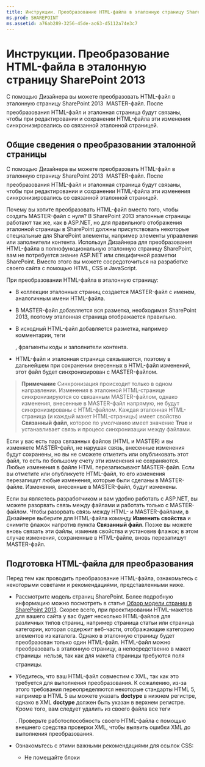 ```yaml
---
title: Инструкции. Преобразование HTML-файла в эталонную страницу SharePoint 2013
ms.prod: SHAREPOINT
ms.assetid: a76ab289-3256-45de-ac63-d5112a74e3c7
---
```



# Инструкции. Преобразование HTML-файла в эталонную страницу SharePoint 2013
С помощью Дизайнера вы можете преобразовать HTML-файл в эталонную страницу SharePoint 2013  MASTER-файл. После преобразования HTML-файл и эталонная страница будут связаны, чтобы при редактировании и сохранении HTML-файла эти изменения синхронизировались со связанной эталонной страницей.
## Общие сведения о преобразовании эталонной страницы
<a name="Introduction"> </a>

С помощью Дизайнера вы можете преобразовать HTML-файл в эталонную страницу SharePoint 2013  MASTER-файл. После преобразования HTML-файл и эталонная страница будут связаны, чтобы при редактировании и сохранении HTML-файла эти изменения синхронизировались со связанной эталонной страницей.
  
    
    
Почему вы хотите преобразовать HTML-файл вместо того, чтобы создать MASTER-файл с нуля? В SharePoint 2013 эталонные страницы работают так же, как в ASP.NET, но для правильного отображения эталонной страницы в SharePoint должны присутствовать некоторые специальные для SharePoint элементы, например элементы управления или заполнители контента. Используя Дизайнера для преобразования HTML-файла в полнофункциональную эталонную страницу SharePoint, вам не потребуется знание ASP.NET или специфичной разметки SharePoint. Вместо этого вы можете сосредоточиться на разработке своего сайта с помощью HTML, CSS и JavaScript.
  
    
    
При преобразовании HTML-файла в эталонную страницу:
  
    
    

- В коллекции эталонных страниц создается MASTER-файл с именем, аналогичным имени HTML-файла.
    
  
- В MASTER-файл добавляется вся разметка, необходимая SharePoint 2013, поэтому эталонная страница отображается правильно.
    
  
- В исходный HTML-файл добавляется разметка, например комментарии, теги **<div>**, фрагменты коды и заполнители контента.
    
  
- HTML-файл и эталонная страница связываются, поэтому в дальнейшем при сохранении внесенных в HTML-файл изменений, этот файл будет синхронизирован с MASTER-файлом.
    
  

> **Примечание**
> Синхронизация происходит только в одном направлении. Изменения в эталонной HTML-странице синхронизируются со связанным MASTER-файлом, однако изменения, внесенные в MASTER-файл напрямую, не будут синхронизированы с HTML-файлом. Каждая эталонная HTML-страница (и каждый макет HTML-страницы) имеет свойство **Связанный файл**, которое по умолчанию имеет значение **True** и устанавливает связь и процесс синхронизации между файлами.
  
    
    

Если у вас есть пара связанных файлов (HTML и MASTER) и вы изменяете MASTER-файл, не нарушая связь, внесенные изменения будут сохранены, но вы не сможете отметить или опубликовать этот файл, то есть по большому счету эти изменения не сохраняются. Любые изменения в файле HTML перезаписывают MASTER-файл. Если вы отметите или опубликуете HTML-файл, то его изменения перезапишут любые изменения, которые были сделаны в MASTER-файле. Изменения, внесенные в MASTER-файл, будут изменены.
  
    
    
Если вы являетесь разработчиком и вам удобно работать с ASP.NET, вы можете разорвать связь между файлами и работать только с MASTER-файлом. Чтобы разорвать связь между HTML- и MASTER-файлами, в Дизайнере выберите для HTML-файла команду **Изменить свойства** и снимите флажок напротив пункта **Связанный файл**. Позже вы можете вновь связать эти файлы, изменив свойства и установив флажок; в этом случае изменения, сохраненные в HTML-файле, вновь перезапишут MASTER-файл.
  
    
    

## Подготовка HTML-файла для преобразования
<a name="Prepare"> </a>

Перед тем как проводить преобразование HTML-файла, ознакомьтесь с некоторыми советами и рекомендациями, представленными ниже.
  
    
    

- Рассмотрите модель страниц SharePoint. Более подробную информацию можно посмотреть в статье  [Обзор модели страниц в SharePoint 2013](overview-of-the-sharepoint-2013-page-model.md). Скорее всего, при проектировании HTML-макетов для вашего сайта у вас будет несколько HTML-файлов для различных типов страниц, например страница статьи или страница категории, которая содержит веб-части, отображающие категорию элементов из каталога. Однако в эталонную страницу будет преобразован только один HTML-файл. HTML-файл можно преобразовать в эталонную страницу, а непосредственно в макет страницы  нельзя, так как для макета страницы требуются поля страницы.
    
  
- Убедитесь, что ваш HTML-файл совместим с XML, так как это требуется для выполнения преобразования. К сожалению, из-за этого требования переопределяются некоторые стандарты HTML 5, например в HTML 5 вы можете указать **doctype** в нижнем регистре, однако в XML **doctype** должен быть указан в верхнем регистре. Кроме того, вам следует удалить из своего файла все теги **<form>**. Проверьте работоспособность своего HTML-файла с помощью внешнего средства проверки XML, чтобы выявить ошибки XML до выполнения преобразования.
    
  
- Ознакомьтесь с этими важными рекомендациями для ссылок CSS:
    
  - Не помещайте блоки **<style>** в тег **<head>**. Эти стили будут удалены во время преобразования. Вместо этого укажите в HTML-файле ссылку на внешний CSS-файл.
    
  
  - Если вы используете веб-шрифты, добавьте в тег **<CSS link>** строку `ms-design-css-conversion="no"`.
    
  
  - Соблюдайте осторожность при применении стилей к общим HTML-тегам типа **<body>**, **<div>** и **< img>**. Все элементы оформления SharePoint, включая ленту, находятся внутри тега **<body>**. Стили, которые обычно применяются к тегу **<body>**, примените вместо **<div id="s4-bodyContainer">**  тега, который используется SharePoint 2013 для основной части страницы. Кроме того, SharePoint 2013 использует большое количество изображений, на которые действуют стили, примененные к тегу **<img>**.
    
  
  - Многие разработчики для того, чтобы применить стили к навигации, применяют классы к элементам **<ul>** и **<li>**. Однако в SharePoint 2013 используется динамический элемент управления навигацией, который можно добавить на эталонную страницу из коллекции фрагментов кода. SharePoint 2013 применяет к элементам управления навигацией стили по умолчанию, которые вам необходимо переопределить.
    
  
- Ознакомьтесь с возможными проблемами именования файлов:
    
  - Файлы Index.html и Index.htm будут иметь один и тот же MASTER-файл.
    
  
  - Файлы Design/Index.html и Design/SubDesign/Index.html будут преобразованы в отдельные MASTER-файлы, но они оба будут отображаться в списке эталонной странице в Дизайнере как Index.html. Чтобы устранить неоднозначность, щелкните каждый файл или нажмите кнопку с многоточием, чтобы увидеть полный путь.
    
  
- Если вы добавляете мини-приложение JavaScript, убедитесь, что открывающий тег **<script>** находится на отдельной строке.
    
  ```
  
  <script>
  (function( …

  ```


    Не помещайте их в одну строку, как это показано ниже:
    


  ```
  
<Script> (function( …
  ```

- Ссылка на библиотеку JQuery (внешняя ссылка) должна находиться перед тегом **</head>**.
    
  

## Преобразование HTML-файла в эталонную страницу
<a name="Convert"> </a>

Перед выполнением преобразования HTML-файла сначала необходимо отправить все файлы разработки, включая HTML-файл. Более подробную информацию можно узнать в статье  [Как: сопоставление сетевого диска коллекции главных страниц SharePoint 2013](how-to-map-a-network-drive-to-the-sharepoint-2013-master-page-gallery.md).
  
    
    

### Чтобы преобразовать HTML-файл в MASTER-файл:


1. Перейдите на сайт публикации.
    
  
2. В правом верхнем углу страницы выберите пункт **Параметры**, а затем выберите **Дизайнер**.
    
  
3. В Дизайнере в левой области панели навигации выберите команду **Изменить главные страницы**.
    
  
4. Выберите пункт **Преобразование HTML-файла в главную страницу SharePoint**.
    
  
5. В диалоговом окне **Выбор актива** найдите и выберите преобразуемый HTML-файл.
    
    > **Примечание**
      > При отправке файлов разработки сохраните все файлы, связанные с одним оформлением, в собственной папке в коллекции главных страниц. Когда выполняется копирование папки разработки на подключенный сетевой диск, коллекция эталонных страниц сохраняет всю созданную вами структуру папок. 
6. Нажмите кнопку **Вставить**.
    
    На этом этапе SharePoint 2013 преобразует ваш HTML-файл в MASTER-файл с тем же именем.
    
    Теперь в Дизайнере для вашего HTML-файла отображается столбец "Состояние", который показывает один из двух возможных состояний:
    
  - Ошибки
    
  
  - **Преобразование выполнено успешно**.
    
  
7. Пройдите по ссылке в столбце "Состояние", чтобы предварительно просмотреть файл и просмотреть ошибки или предупреждения, касающиеся эталонной страницы.
    
    Ошибки
    
    Более подробную информацию по устранению ошибок и предупреждений можно узнать в статье  [Как: Устранение ошибок и предупреждения при предварительном просмотре страницы в SharePoint 2013](how-to-resolve-errors-and-warnings-when-previewing-a-page-in-sharepoint-2013.md).
    
    Более подробную информацию о предварительном просмотре эталонной страницы с различными страницами можно узнать в статье  [Способ: изменение страницы предварительного просмотра в диспетчере оформления SharePoint 2013](how-to-change-the-preview-page-in-sharepoint-2013-design-manager.md).
    
    В верхнем правом углу страницы предварительного просмотра также находится ссылка "Фрагменты кода". При переходе по ней откроется коллекция фрагментов кода, где можно заменить статические элементы управления или элементы управления макета в своем конструкторе на динамические элементы управления SharePoint. Дополнительную информацию можно узнать в статье  [Фрагменты кода дизайнер SharePoint 2013](sharepoint-2013-design-manager-snippets.md).
    
  
8. Чтобы устранить ошибки, с помощью HTML-редактора откройте и измените HTML-файл на подключенном диске на стороне сервера. Каждый раз при сохранении HTML-файла, все изменения синхронизируется со связанным MASTER-файлом.
    
  
9. После успешного выполнения предварительного просмотра эталонной страницы вы увидите тег **<div>**, добавленный в ваш HTML-файл. Прокрутите страницу вниз, чтобы увидеть тег **<div>**.
    
    Тег **<div>**  это блок основного содержимого. Он находится внутри заполнителя контента с именем **ContentPlaceHolderMain**. Во время выполнения, когда посетитель просматривает ваш сайт и запрашивает страницу, в этом заполнителе контента находится содержимое из макета страницы, которая содержит контент в соответствующей области содержимого. Располагайте тег **<div>** в местах, где на эталонной странице должны отображаться макеты страниц.
    
    Если ваш HTML-файл содержит статическое содержимое или содержимое макета в теле страницы, то теперь можно начать процесс удаления данного статического содержимого из эталонной HTML-страницы и применить эти стили к элементам модели страниц SharePoint, например макетам страниц, элементам управления полями страницы, фрагментам кода и шаблона для отображения. Пример можно увидеть в статье  [Инструкции. Создание макета страницы в SharePoint 2013](how-to-create-a-page-layout-in-sharepoint-2013.md).
    
  

## Общие сведения об HTML-файл после преобразования
<a name="Understand"> </a>

После преобразования HTML-файла в эталонную страницу в этот файл будет добавлено большое количество строк разметки. Вы можете не обращать внимания на большую ее часть, так как она не будет отображаться в конечной разметке вашего сайта при просмотре источника в браузере, однако эта разметка критична для преобразования вашего HTML-файла в MASTER-файл, который фактически используется SharePoint. Каждый раз при сохранении HTML-файла эта разметка SharePoint позволяет выполнить аналогичные изменения в связанном MASTER-файле в фоновом режиме.
  
    
    
Добавляемая разметка включает теги перед тегом **<head>** и после него, фрагменты кода и заполнители контента. Большая часть разметки заключена в теги комментариев. Каждый раз при сохранении изменений в HTML-файле процесс преобразования вырезает комментарии, чтобы использовать внутри разметку ASP.NET.
  
    
    

### Типы разметки

Ниже приведена разбивка типов разметки, которые добавляются в HTML-файл:
  
    
    

- **Свойства документа**. Тег **<mso>** содержит метаданные SharePoint, включая информацию о самом файле и некоторых свойствах, требуемых для успешного преобразования MASTER-файла.
    
  ```HTML
  
<mso:CustomDocumentProperties>
<mso:HtmlDesignFromMaster msdt:dt="string"></mso:HtmlDesignFromMaster>
<mso:HtmlDesignStatusAndPreview msdt:dt="string">http://[server_name]/sites/PubSite/_catalogs/masterpage/[site_name]/index.html, Conversion successful.</mso:HtmlDesignStatusAndPreview>
<mso:ContentTypeId msdt:dt="string">0x0101000F1C8B9E0EB4BE489F09807B2C53288F0054AD6EF48B9F7B45A142F8173F171BD10003D357F861E29844953D5CAA1D4D8A3A0084F0F9C7FCB65541A59990D173DA60FA</mso:ContentTypeId>
<mso:HtmlDesignAssociated msdt:dt="string">1</mso:HtmlDesignAssociated>
<mso:HtmlDesignConversionSucceeded msdt:dt="string">True</mso:HtmlDesignConversionSucceeded>
</mso:CustomDocumentProperties>
  ```

- **Регистрация пространства имен SharePoint**. Тег **<SPM>** (разметка SharePoint) предоставляет строку для регистрации пространства имен SharePoint.
    
  ```HTML
  
<!--SPM:<%@Register Tagprefix="SharePoint" Namespace="Microsoft.SharePoint.WebControls" Assembly="Microsoft.SharePoint, Version=15.0.0.0, Culture=neutral, PublicKeyToken=71e9bce111e9429c"%>-->
        <!--SPM:<%@Register Tagprefix="WebPartPages" Namespace="Microsoft.SharePoint.WebPartPages" Assembly="Microsoft.SharePoint, Version=15.0.0.0, Culture=neutral, PublicKeyToken=71e9bce111e9429c"%>-->
  ```

- **Комментарии**. Теги **<CS>** и **<CE>** ("comment start" и "comment end"  начало комментария и конец комментария, соответственно) игнорируются во время выполнения преобразования. Они помогают вам разобраться в строках разметки.
    
  ```HTML
  
<!--CS: Start Page Head Contents Snippet-->
…
<!--CE: End Page Head Contents Snippet-->

  <!--CS: Start Ribbon Snippet-->
…
<!--CE: End Ribbon Snippet-->

<!--CS: Start PlaceHolderMain Snippet-->
…
<!--CE: End PlaceHolderMain Snippet-->
  ```

- **Фрагменты кода**. Теги **<MS>** и **<ME>** ("markup start" и "markup end"  начало разметки и конец разметки, соответственно) обозначают начало и конец элемента управления SharePoint или фрагмента кода. Фрагмент кода является элементом управления SharePoint, который добавляет на вашу страницу возможности SharePoint. Вы можете добавить фрагменты кода самостоятельно с использованием коллекции фрагментов кода. Дополнительную информацию можно узнать в статье [Фрагменты кода дизайнер SharePoint 2013](sharepoint-2013-design-manager-snippets.md).
    
  ```HTML
  
<!--MS:<SharePoint:RobotsMetaTag runat="server">-->
        <!--ME:</SharePoint:RobotsMetaTag>-->
        <!--MS:<SharePoint:PageTitle runat="server">-->
            <!--MS:<asp:ContentPlaceHolder id="PlaceHolderPageTitle" runat="server">-->
                <!--MS:<SharePoint:ProjectProperty Property="Title" runat="server">-->
                <!--ME:</SharePoint:ProjectProperty>-->
            <!--ME:</asp:ContentPlaceHolder>-->
        <!--ME:</SharePoint:PageTitle>-->
        <!--MS:<SharePoint:StartScript runat="server">-->
        <!--ME:</SharePoint:StartScript>-->
        <!--MS:<SharePoint:CssLink runat="server" Version="15">-->
        <!--ME:</SharePoint:CssLink>-->
        <!--MS:<SharePoint:CacheManifestLink runat="server">-->
        <!--ME:</SharePoint:CacheManifestLink>-->
        <!--MS:<SharePoint:PageRenderMode runat="server" RenderModeType="Standard">-->
        <!--ME:</SharePoint:PageRenderMode>-->
        <!--MS:<SharePoint:ScriptLink language="javascript" name="core.js" OnDemand="true" runat="server" Localizable="false">-->
        <!--ME:</SharePoint:ScriptLink>-->
        <!--MS:<SharePoint:ScriptLink language="javascript" name="menu.js" OnDemand="true" runat="server" Localizable="false">-->
        <!--ME:</SharePoint:ScriptLink>-->
        <!--MS:<SharePoint:ScriptLink language="javascript" name="callout.js" OnDemand="true" runat="server" Localizable="false">-->
        <!--ME:</SharePoint:ScriptLink>-->
        <!--MS:<SharePoint:ScriptLink language="javascript" name="sharing.js" OnDemand="true" runat="server" Localizable="false">-->
        <!--ME:</SharePoint:ScriptLink>-->
        <!--MS:<SharePoint:ScriptLink language="javascript" name="suitelinks.js" OnDemand="true" runat="server" Localizable="false">-->
        <!--ME:</SharePoint:ScriptLink>-->
        <!--MS:<SharePoint:CustomJSUrl runat="server">-->
        <!--ME:</SharePoint:CustomJSUrl>-->
        <!--MS:<SharePoint:SoapDiscoveryLink runat="server">-->
        <!--ME:</SharePoint:SoapDiscoveryLink>-->
        <!--MS:<SharePoint:AjaxDelta id="DeltaPlaceHolderAdditionalPageHead" Container="false" runat="server">-->
            <!--MS:<asp:ContentPlaceHolder id="PlaceHolderAdditionalPageHead" runat="server">-->
            <!--ME:</asp:ContentPlaceHolder>-->
            <!--MS:<SharePoint:DelegateControl runat="server" ControlId="AdditionalPageHead" AllowMultipleControls="true">-->
            <!--ME:</SharePoint:DelegateControl>-->
            <!--MS:<asp:ContentPlaceHolder id="PlaceHolderBodyAreaClass" runat="server">-->
            <!--ME:</asp:ContentPlaceHolder>-->
        <!--ME:</SharePoint:AjaxDelta>-->
        <!--MS:<SharePoint:CssRegistration Name="Themable/corev15.css" runat="server">-->
        <!--ME:</SharePoint:CssRegistration>-->
        <!--MS:<SharePoint:AjaxDelta id="DeltaSPWebPartManager" runat="server">-->
            <!--MS:<WebPartPages:SPWebPartManager runat="server">-->
            <!--ME:</WebPartPages:SPWebPartManager>-->
        <!--ME:</SharePoint:AjaxDelta>-->
  ```

- **Блоки предварительного просмотра**. В теги **<PS>** и **<PE>** ("preview start" и "preview end"  начало предварительного просмотра и конец предварительного просмотра) заключается раздел HTML-кода, который не следует редактировать, так как он влияет только на предварительный просмотр во время разработки. Эти разделы представляют собой моментальный снимок во времени для элемента управления SharePoint, фрагмент кода которого вставлен. Предварительный просмотр позволяет вам более осмысленно работать над HTML-файлом в клиентском HTML-редакторе. Однако изменение содержимого или применение стилей в рамках этого предварительного просмотра не имеет продолжительного влияния на MASTER-файл, который в конечном итоге используется SharePoint. Чтобы задать стиль фрагмента кода, вы должны определить и переопределить стили SharePoint с помощью собственного пользовательского CSS.
    
  ```HTML
  
<!--PS: Start of READ-ONLY PREVIEW (do not modify) -->
<div class="DefaultContentBlock" style="background:rgb(0, 114, 198); color:white; width:100%; padding:8px; height:64px; overflow:hidden;">The SharePoint ribbon will be here when your file is either previewed on or applied to your site.</div>
<!--PE: End of READ-ONLY PREVIEW -->
  ```

- **Идентификаторы SharePoint**. Два фрагмента кода, добавленных в ваш HTML-файл в процессе преобразования (фрагмент кода "Содержимое заголовка страницы" и лента SharePoint), имеют связанный идентификатор SharePoint или идентификатор безопасности (00 и 02, соответственно). Эти идентификаторы позволяют сократить фрагменты кода и упрощают чтение HTML-кода на странице.
    
  ```HTML
  
<!--SID:00 -->

<!--SID:02 {Ribbon}-->
  ```


### Добавленные фрагменты кода

Важно знать о двух фрагментах кода, которые будут добавлены в HTML-файл. Эти фрагменты кода добавляются автоматически во время преобразования, но они могут быть недоступны для добавления из коллекции фрагментов кода.
  
    
    

- **Лента**. Чтобы авторы содержимого могли создавать страницы и авторское содержимое на вашем сайте SharePoint, на вашей эталонной странице должна быть лента и новая "комплексная навигация" для SharePoint 2013. Лента содержится в фрагменте кода фильтрации по ролям безопасности, поэтому когда посетители просматривают ваш сайт, эта лента отображается только для авторизованных пользователей, но не для анонимных. Вы можете переместить ленту в другое место на сайте или определить ее стиль, переопределив классы CSS по умолчанию, однако мы не рекомендуем перемещать или переопределять компоненты (например, меню "Действия сайта"), которые содержатся в ленте.
    
  ```HTML
  
<!--MS:<SharePoint:SPSecurityTrimmedControl runat="server" AuthenticationRestrictions="AnonymousUsersOnly">-->
<!--MS:<wssucw:Welcome runat="server" EnableViewState="false">-->
<!--ME:</wssucw:Welcome>-->
<!--ME:</SharePoint:SPSecurityTrimmedControl>-->
  ```

- **ContentPlaceHolderMain** В нижней части тега **<div id="s4-bodyContainer">** перед закрывающим тегом **</body>** процесс преобразования вставляет заменитель контента с именем **PlaceHolderMain**. Внутри этот фрагмент кода находится обведенный черной рамкой желтый тег **<div>**, который появляется в режиме конструктора в вашем HTML-редакторе или при предварительном просмотре в Дизайнере на стороне сервера.
    
    Этот тег **<div>** представляет область, где выполняется содержимое, указанное макетом страницы и страницами. Вам следует переместить фрагмент кода **PlaceHolderMain**, чтобы поместить внутри эталонной страницы, которую заполнят макеты страницы, область структуры сайта, которая различается по всем страницам вашего сайта.
    


  ```HTML
  
<!--CS: Start PlaceHolderMain Snippet-->
                    <!--SPM:<%@Register Tagprefix="SharePoint" Namespace="Microsoft.SharePoint.WebControls" Assembly="Microsoft.SharePoint, Version=15.0.0.0, Culture=neutral, PublicKeyToken=71e9bce111e9429c"%>-->
                    <!--MS:<SharePoint:AjaxDelta ID="DeltaPlaceHolderMain" IsMainContent="true" runat="server">-->
                        <!--MS:<asp:ContentPlaceHolder ID="PlaceHolderMain" runat="server">-->
                            <div class="DefaultContentBlock" style="border:medium black solid; background:yellow; color:black; margin:20px; padding:10px;">
            This div, which you should delete, represents the content area that your Page Layouts and pages will fill. Design your Master Page around this content placeholder.
        
                            </div>
                        <!--ME:</asp:ContentPlaceHolder>-->
                    <!--ME:</SharePoint:AjaxDelta>-->
                    <!--CE: End PlaceHolderMain Snippet-->
  ```


## Примеры
<a name="Reference"> </a>

Ниже приведен пример разметки, добавленной в HTML-файл после его преобразования в эталонную страницу.
  
    
    

### Разметка, добавленная в тег <head>


```HTML

<head>
        <meta http-equiv="X-UA-Compatible" content="IE=10" />
        <!--CS: Start Page Head Contents Snippet-->
        <!--SPM:<%@Register Tagprefix="SharePoint" Namespace="Microsoft.SharePoint.WebControls" Assembly="Microsoft.SharePoint, Version=15.0.0.0, Culture=neutral, PublicKeyToken=71e9bce111e9429c"%>-->
        <!--SPM:<%@Register Tagprefix="WebPartPages" Namespace="Microsoft.SharePoint.WebPartPages" Assembly="Microsoft.SharePoint, Version=15.0.0.0, Culture=neutral, PublicKeyToken=71e9bce111e9429c"%>-->
        <!--SID:00 -->
        <meta name="GENERATOR" content="Microsoft SharePoint" />
        <meta http-equiv="Content-type" content="text/html; charset=utf-8" />
        <meta http-equiv="Expires" content="0" />
        <!--MS:<SharePoint:RobotsMetaTag runat="server">-->
        <!--ME:</SharePoint:RobotsMetaTag>-->
        <!--MS:<SharePoint:PageTitle runat="server">-->
            <!--MS:<asp:ContentPlaceHolder id="PlaceHolderPageTitle" runat="server">-->
                <!--MS:<SharePoint:ProjectProperty Property="Title" runat="server">-->
                <!--ME:</SharePoint:ProjectProperty>-->
            <!--ME:</asp:ContentPlaceHolder>-->
        <!--ME:</SharePoint:PageTitle>-->
        <!--MS:<SharePoint:StartScript runat="server">-->
        <!--ME:</SharePoint:StartScript>-->
        <!--MS:<SharePoint:CssLink runat="server" Version="15">-->
        <!--ME:</SharePoint:CssLink>-->
        <!--MS:<SharePoint:CacheManifestLink runat="server">-->
        <!--ME:</SharePoint:CacheManifestLink>-->
        <!--MS:<SharePoint:PageRenderMode runat="server" RenderModeType="Standard">-->
        <!--ME:</SharePoint:PageRenderMode>-->
        <!--MS:<SharePoint:ScriptLink language="javascript" name="core.js" OnDemand="true" runat="server" Localizable="false">-->
        <!--ME:</SharePoint:ScriptLink>-->
        <!--MS:<SharePoint:ScriptLink language="javascript" name="menu.js" OnDemand="true" runat="server" Localizable="false">-->
        <!--ME:</SharePoint:ScriptLink>-->
        <!--MS:<SharePoint:ScriptLink language="javascript" name="callout.js" OnDemand="true" runat="server" Localizable="false">-->
        <!--ME:</SharePoint:ScriptLink>-->
        <!--MS:<SharePoint:ScriptLink language="javascript" name="sharing.js" OnDemand="true" runat="server" Localizable="false">-->
        <!--ME:</SharePoint:ScriptLink>-->
        <!--MS:<SharePoint:ScriptLink language="javascript" name="suitelinks.js" OnDemand="true" runat="server" Localizable="false">-->
        <!--ME:</SharePoint:ScriptLink>-->
        <!--MS:<SharePoint:CustomJSUrl runat="server">-->
        <!--ME:</SharePoint:CustomJSUrl>-->
        <!--MS:<SharePoint:SoapDiscoveryLink runat="server">-->
        <!--ME:</SharePoint:SoapDiscoveryLink>-->
        <!--MS:<SharePoint:AjaxDelta id="DeltaPlaceHolderAdditionalPageHead" Container="false" runat="server">-->
            <!--MS:<asp:ContentPlaceHolder id="PlaceHolderAdditionalPageHead" runat="server">-->
            <!--ME:</asp:ContentPlaceHolder>-->
            <!--MS:<SharePoint:DelegateControl runat="server" ControlId="AdditionalPageHead" AllowMultipleControls="true">-->
            <!--ME:</SharePoint:DelegateControl>-->
            <!--MS:<asp:ContentPlaceHolder id="PlaceHolderBodyAreaClass" runat="server">-->
            <!--ME:</asp:ContentPlaceHolder>-->
        <!--ME:</SharePoint:AjaxDelta>-->
        <!--MS:<SharePoint:CssRegistration Name="Themable/corev15.css" runat="server">-->
        <!--ME:</SharePoint:CssRegistration>-->
        <!--MS:<SharePoint:AjaxDelta id="DeltaSPWebPartManager" runat="server">-->
            <!--MS:<WebPartPages:SPWebPartManager runat="server">-->
            <!--ME:</WebPartPages:SPWebPartManager>-->
        <!--ME:</SharePoint:AjaxDelta>-->
        <!--CE: End Page Head Contents Snippet-->
        <meta http-equiv="Content-Type" content="text/html; charset=utf-8" />
        <!--DC:Business Solutions-->
        <link rel="stylesheet" href="css/style.css" type="text/css" charset="utf-8" />
        <!--[if lte IE 7]>
  <link rel="stylesheet" href="css/ie.css" type="text/css" charset="utf-8"/> 
 <![endif]-->
        <!--[if gte mso 9]><xml>
<mso:CustomDocumentProperties>
<mso:HtmlDesignFromMaster msdt:dt="string"></mso:HtmlDesignFromMaster>
<mso:HtmlDesignStatusAndPreview msdt:dt="string">http://[server_name]/sites/PubSite/_catalogs/masterpage/[site_name]/index.html, Conversion successful.</mso:HtmlDesignStatusAndPreview>
<mso:ContentTypeId msdt:dt="string">0x0101000F1C8B9E0EB4BE489F09807B2C53288F0054AD6EF48B9F7B45A142F8173F171BD10003D357F861E29844953D5CAA1D4D8A3A0084F0F9C7FCB65541A59990D173DA60FA</mso:ContentTypeId>
<mso:HtmlDesignAssociated msdt:dt="string">1</mso:HtmlDesignAssociated>
<mso:HtmlDesignConversionSucceeded msdt:dt="string">True</mso:HtmlDesignConversionSucceeded>
</mso:CustomDocumentProperties>
</xml><![endif]-->
    </head>

```


### Разметка, добавленная после открывающего тега <body>


#### Фрагмент кода ленты


```HTML

<!--CS: Start Ribbon Snippet-->
        <!--SPM:<%@Register Tagprefix="SharePoint" Namespace="Microsoft.SharePoint.WebControls" Assembly="Microsoft.SharePoint, Version=15.0.0.0, Culture=neutral, PublicKeyToken=71e9bce111e9429c"%>-->
        <!--SPM:<%@Register Tagprefix="wssucw" TagName="Welcome" Src="~/_controltemplates/15/Welcome.ascx"%>-->
        <!--MS:<SharePoint:SPSecurityTrimmedControl runat="server" HideFromSearchCrawler="true" EmitDiv="true">-->
            <div id="TurnOnAccessibility" style="display:none" class="s4-notdlg noindex">
                <a id="linkTurnOnAcc" href="#" class="ms-accessible ms-acc-button" onclick="SetIsAccessibilityFeatureEnabled(true);UpdateAccessibilityUI();document.getElementById('linkTurnOffAcc').focus();return false;">
                    <!--MS:<SharePoint:EncodedLiteral runat="server" text="&amp;lt;%$Resources:wss,master_turnonaccessibility%&amp;gt;" EncodeMethod="HtmlEncode">-->
                    <!--ME:</SharePoint:EncodedLiteral>-->
                </a>
            </div>
            <div id="TurnOffAccessibility" style="display:none" class="s4-notdlg noindex">
                <a id="linkTurnOffAcc" href="#" class="ms-accessible ms-acc-button" onclick="SetIsAccessibilityFeatureEnabled(false);UpdateAccessibilityUI();document.getElementById('linkTurnOnAcc').focus();return false;">
                    <!--MS:<SharePoint:EncodedLiteral runat="server" text="&amp;lt;%$Resources:wss,master_turnoffaccessibility%&amp;gt;" EncodeMethod="HtmlEncode">-->
                    <!--ME:</SharePoint:EncodedLiteral>-->
                </a>
            </div>
        <!--ME:</SharePoint:SPSecurityTrimmedControl>-->
        <div id="ms-designer-ribbon">
            <!--SID:02 {Ribbon}-->
            <!--PS: Start of READ-ONLY PREVIEW (do not modify) --><div class="DefaultContentBlock" style="background:rgb(0, 114, 198); color:white; width:100%; padding:8px; height:64px; overflow:hidden;">The SharePoint ribbon will be here when your file is either previewed on or applied to your site.</div><!--PE: End of READ-ONLY PREVIEW -->
        </div>
        <!--MS:<SharePoint:SPSecurityTrimmedControl runat="server" AuthenticationRestrictions="AnonymousUsersOnly">-->
            <!--MS:<wssucw:Welcome runat="server" EnableViewState="false">-->
            <!--ME:</wssucw:Welcome>-->
        <!--ME:</SharePoint:SPSecurityTrimmedControl>-->
        <!--CE: End Ribbon Snippet-->

```


#### Два тега SharePoint <div>


```HTML

<div id="s4-workspace">
            <div id="s4-bodyContainer">

```


### Разметка, добавленная перед закрывающим тегом </body> и двумя закрывающими тегами </div>


```HTML

<div data-name="ContentPlaceHolderMain">
                    <!--CS: Start PlaceHolderMain Snippet-->
                    <!--SPM:<%@Register Tagprefix="SharePoint" Namespace="Microsoft.SharePoint.WebControls" Assembly="Microsoft.SharePoint, Version=15.0.0.0, Culture=neutral, PublicKeyToken=71e9bce111e9429c"%>-->
                    <!--MS:<SharePoint:AjaxDelta ID="DeltaPlaceHolderMain" IsMainContent="true" runat="server">-->
                        <!--MS:<asp:ContentPlaceHolder ID="PlaceHolderMain" runat="server">-->
                            <div class="DefaultContentBlock" style="border:medium black solid; background:yellow; color:black; margin:20px; padding:10px;">
            This div, which you should delete, represents the content area that your Page Layouts and pages will fill. Design your Master Page around this content placeholder.
        
                            </div>
                        <!--ME:</asp:ContentPlaceHolder>-->
                    <!--ME:</SharePoint:AjaxDelta>-->
                    <!--CE: End PlaceHolderMain Snippet-->
                </div>

```


## Дополнительные ресурсы
<a name="Additional"> </a>


-  [Обзор Дизайнера в SharePoint 2013](overview-of-design-manager-in-sharepoint-2013.md)
    
  
-  [Инструкции. Создание макета страницы в SharePoint 2013](how-to-create-a-page-layout-in-sharepoint-2013.md)
    
  
-  [Фрагменты кода дизайнер SharePoint 2013](sharepoint-2013-design-manager-snippets.md)
    
  

